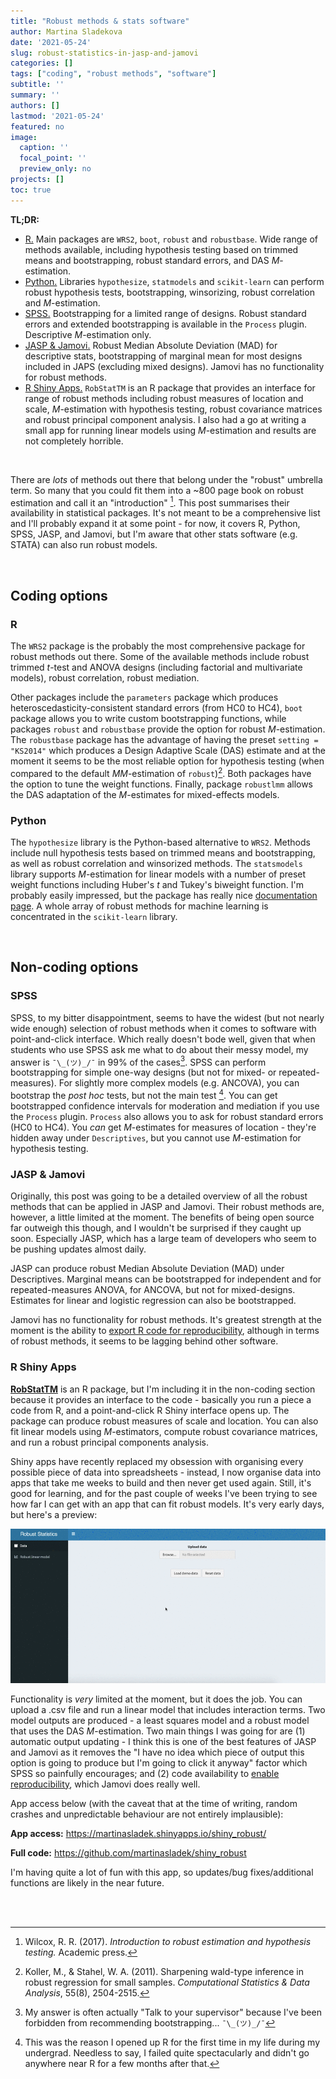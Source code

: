 ```yaml
---
title: "Robust methods & stats software"
author: Martina Sladekova
date: '2021-05-24'
slug: robust-statistics-in-jasp-and-jamovi
categories: []
tags: ["coding", "robust methods", "software"]
subtitle: ''
summary: ''
authors: []
lastmod: '2021-05-24'
featured: no
image:
  caption: ''
  focal_point: ''
  preview_only: no
projects: []
toc: true
---
```


**TL;DR:**

- [R.](#r) Main packages are `WRS2`, `boot`, `robust` and `robustbase`. Wide range of methods available, including hypothesis testing based on trimmed means and bootstrapping, robust standard errors, and DAS *M*-estimation.  
- [Python.](#python) Libraries `hypothesize`, `statmodels` and `scikit-learn` can perform robust hypothesis tests, bootstrapping, winsorizing, robust correlation and *M*-estimation. 
- [SPSS.](#spss) Bootstrapping for a limited range of designs. Robust standard errors and extended bootstrapping is available in the `Process` plugin. Descriptive *M*-estimation only.
- [JASP & Jamovi.](#jasp--jamovi) Robust Median Absolute Deviation (MAD) for descriptive stats, bootstrapping of marginal mean for most designs included in JAPS (excluding mixed designs). Jamovi has no functionality for robust methods. 
- [R Shiny Apps.](#r-shiny-apps) `RobStatTM` is an R package that provides an interface for range of robust methods including robust measures of location and scale, *M*-estimation with hypothesis testing, robust covariance matrices and robust principal component analysis. I also had a go at writing a small app for running linear models using *M*-estimation and results are not completely horrible.

<br>

There are *lots* of methods out there that belong under the "robust" umbrella term. So many that you could fit them into a ~800 page book on robust estimation and call it an "introduction" [^1]. This post summarises their availability in  statistical packages. It's not meant to be a comprehensive list and I'll probably expand it at some point - for now, it covers R, Python, SPSS, JASP, and Jamovi, but I'm aware that other stats software (e.g. STATA) can also run robust models.

<br>

## Coding options 

### R 

The `WRS2` package is the probably the most comprehensive package for robust methods out there. Some of the available methods include robust trimmed *t*-test and ANOVA designs (including factorial and multivariate models), robust correlation, robust mediation.  

Other packages include the `parameters` package which produces heteroscedasticity-consistent standard errors (from HC0 to HC4), `boot` package allows you to write custom bootstrapping functions, while packages `robust` and `robustbase` provide the option for robust *M*-estimation. The `robustbase` package has the advantage of having the preset `setting = "KS2014"` which produces a Design Adaptive Scale (DAS) estimate and at the moment it seems to be the most reliable option for hypothesis testing (when compared to the default *MM*-estimation of `robust`)[^2]. Both packages have the option to tune the weight functions. Finally, package `robustlmm` allows the DAS adaptation of the *M*-estimates for mixed-effects models. 

### Python

The `hypothesize` library is the Python-based alternative to `WRS2`. Methods include null hypothesis tests based on trimmed means and bootstrapping, as well as robust correlation and winsorized methods. The `statsmodels` library supports *M*-estimation for linear models with a number of preset weight functions including Huber's *t* and Tukey's biweight function. I'm probably easily impressed, but the package has really nice [documentation page](https://www.statsmodels.org/stable/index.html). A whole array of robust methods for machine learning is concentrated in the `scikit-learn` library. 

<br>

## Non-coding options

### SPSS

SPSS, to my bitter disappointment, seems to have the widest (but not nearly wide enough) selection of robust methods when it comes to software with point-and-click interface. Which really doesn't bode well, given that when students who use SPSS ask me what to do about their messy model, my answer is  `¯\_(ツ)_/¯` in 99% of the cases[^3]. SPSS can perform bootstrapping for simple one-way designs (but not for mixed- or repeated-measures). For slightly more complex models (e.g. ANCOVA), you can bootstrap the *post hoc* tests, but not the main test [^4]. You can get bootstrapped confidence intervals for moderation and mediation if you use the  `Process` plugin. `Process` also allows you to ask for robust standard errors (HC0 to HC4). You *can* get *M*-estimates for measures of location - they're hidden away under `Descriptives`, but you cannot use *M*-estimation for hypothesis testing. 

### JASP & Jamovi

Originally, this post was going to be a detailed overview of all the robust methods that can be applied in JASP and Jamovi. Their robust methods are, however, a little limited at the moment. The benefits of being open source far outweigh this though, and I wouldn't be surprised if they caught up soon. Especially JASP, which has a large team of developers who seem to be pushing updates almost daily. 

JASP can produce robust Median Absolute Deviation (MAD) under Descriptives. Marginal means can be bootstrapped for independent and for repeated-measures ANOVA, for ANCOVA, but not for mixed-designs. Estimates for linear and logistic regression can also be bootstrapped. 

Jamovi has no functionality for robust methods. It's greatest strength at the moment is the ability to [export R code for reproducibility](../reproducible-science-without-coding/), although in terms of robust methods, it seems to be lagging behind other software. 



### R Shiny Apps 

[**RobStatTM**](https://rdrr.io/cran/RobStatTM/f/inst/doc/ShinyUI.pdf) is an R package, but I'm including it in the non-coding section because it provides an interface to the code - basically you run a piece a code from R, and a point-and-click R Shiny interface opens up. The package can produce robust measures of scale and location. You can also fit linear models using *M*-estimators, compute robust covariance matrices, and run a robust principal components analysis. 

Shiny apps have recently replaced my obsession with organising every possible piece of data into spreadsheets - instead, I now organise data into apps that take me weeks to build and then never get used again. Still, it's good for learning, and for the past couple of weeks I've been trying to see how far I can get with an app that can fit robust models. It's very early days, but here's a preview: 

<img src="images/shiny_robust.gif" alt="gif showing uploading data and running an analysis in the Shiny App. Point-and-click interface allows selection of variables from boxes, including for interaction terms. Output gets automatically updated. Code syntax gets rendered at the bottom of the page." class="center">

Functionality is *very* limited at the moment, but it does the job. You can upload a .csv file and run a linear model that includes interaction terms. Two model outputs are produced - a least squares model and a robust model that uses the DAS *M*-estimation. Two main things I was going for are (1) automatic output updating - I think this is one of the best features of JASP and Jamovi as it removes the "I have no idea which piece of output this option is going to produce but I'm going to click it anyway" factor which SPSS so painfully encourages; and (2) code availability to [enable reproducibility](../reproducible-science-without-coding/), which Jamovi does really well. 

App access below (with the caveat that at the time of writing, random crashes and unpredictable behaviour are not entirely implausible):

**App access:** https://martinasladek.shinyapps.io/shiny_robust/  

**Full code:** https://github.com/martinasladek/shiny_robust 

I'm having quite a lot of fun with this app, so updates/bug fixes/additional functions are likely in the near future. 
    
<br>
<br>

[^1]:  Wilcox, R. R. (2017). *Introduction to robust estimation and hypothesis testing.* Academic press.  
[^2]:  Koller, M., & Stahel, W. A. (2011). Sharpening wald-type inference in robust regression for small samples. *Computational Statistics & Data Analysis*, 55(8), 2504-2515.
[^3]:  My answer is often actually "Talk to your supervisor" because I've been forbidden from recommending bootstrapping... `¯\_(ツ)_/¯` 

[^4]:  This was the reason I opened up R for the first time in my life during my undergrad. Needless to say, I failed quite spectacularly and didn't go anywhere near R for a few months after that. 
